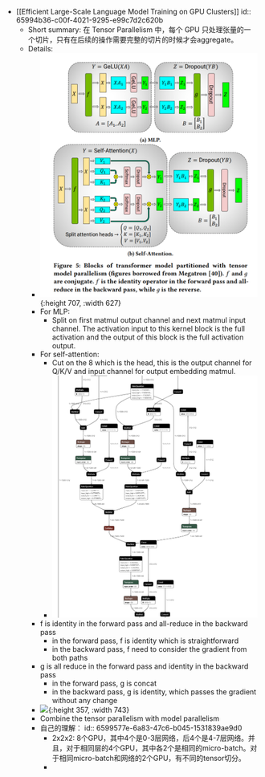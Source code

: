 - [[Efficient Large-Scale Language Model Training on GPU Clusters]]
  id:: 65994b36-c00f-4021-9295-e99c7d2c620b
	- Short summary: 在 Tensor Parallelism 中，每个 GPU 只处理张量的一个切片，只有在后续的操作需要完整的切片的时候才会aggregate。
	- Details:
		- ![image.png](../assets/image_1704545075122_0.png){:height 707, :width 627}
		- For MLP:
			- Split on first matmul output channel and next matmul input channel. The activation input to this kernel block is the full activation and the output of this block is the full activation output.
		- For self-attention:
			- Cut on the 8 which is the head, this is the output channel for Q/K/V and input channel for output embedding matmul.
			- ![image.png](../assets/image_1704766213843_0.png)
		- f is identity in the forward pass and all-reduce in the backward pass
			- in the forward pass, f is identity which is straightforward
			- in the backward pass, f need to consider the gradient from both paths
		- g is all reduce in the forward pass and identity in the backward pass
			- in the forward pass, g is concat
			- in the backward pass, g is identity, which passes the gradient without any change
		- ![](https://nv-adlr.github.io/images/megatronlm/transformer.jpg){:height 357, :width 743}
		- Combine the tensor parallelism with model parallelism
		- 自己的理解：
		  id:: 6599577e-6a83-47c6-b045-1531839ae9d0
			- 2x2x2: 8个GPU，其中4个是0-3层网络，后4个是4-7层网络。并且，对于相同层的4个GPU，其中各2个是相同的micro-batch。对于相同micro-batch和网络的2个GPU，有不同的tensor切分。
			-